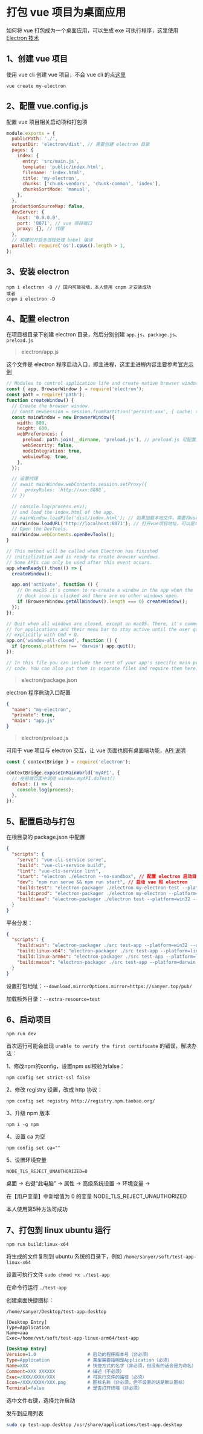 # 打包 vue 项目为桌面应用

如何将 vue 打包成为一个桌面应用，可以生成 exe 可执行程序，这里使用 [Electron 技术](https://www.electronjs.org/)

## 1、创建 vue 项目

使用 vue cli 创建 vue 项目，不会 vue cli 的点[这里](https://cli.vuejs.org/zh/)

```
vue create my-electron
```

## 2、配置 vue.config.js

配置 vue 项目相关启动项和打包项

```js
module.exports = {
  publicPath: './',
  outputDir: 'electron/dist', // 需要创建 electron 目录
  pages: {
    index: {
      entry: 'src/main.js',
      template: 'public/index.html',
      filename: 'index.html',
      title: 'my-electron',
      chunks: ['chunk-vendors', 'chunk-common', 'index'],
      chunksSortMode: 'manual',
    },
  },
  productionSourceMap: false,
  devServer: {
    host: '0.0.0.0',
    port: '8071', // vue 项目端口
    proxy: {}, // 代理
  },
  // 构建时开启多进程处理 babel 编译
  parallel: require('os').cpus().length > 1,
};
```

## 3、安装 electron

```
npm i electron -D // 国内可能被墙，本人使用 cnpm 才安装成功
或者
cnpm i electron -D
```

## 4、配置 electron

在项目根目录下创建 electron 目录，然后分别创建 `app.js`、`package.js`、`preload.js`

> electron/app.js

这个文件是 electron 程序启动入口，即主进程，这里主进程内容主要参考[官方示例](https://www.electronjs.org/zh/docs/latest/tutorial/examples)

```js
// Modules to control application life and create native browser window
const { app, BrowserWindow } = require('electron');
const path = require('path');
function createWindow() {
  // Create the browser window.
  // const newSession = session.fromPartition('persist:xxx', { cache: true }) 设置缓存，persist:表示程序重启后依然存在
  const mainWindow = new BrowserWindow({
    width: 800,
    height: 600,
    webPreferences: {
      preload: path.join(__dirname, 'preload.js'), // preload.js 可配置预加载脚本
      webSecurity: false,
      nodeIntegration: true,
      webviewTag: true,
    },
  });

  // 设置代理
  // await mainWindow.webContents.session.setProxy({
  //   proxyRules: `http://xxx:8888`,
  // })

  // console.log(process.env);
  // and load the index.html of the app.
  // mainWindow.loadFile('dist/index.html'); // 如果加载本地文件，需要将vue-router设置hash模式，history模式需要启动一个站点
  mainWindow.loadURL('http://localhost:8071'); // 打开vue项目地址，可以是本地file路径也可以是网络路径
  // Open the DevTools.
  mainWindow.webContents.openDevTools();
}

// This method will be called when Electron has finished
// initialization and is ready to create browser windows.
// Some APIs can only be used after this event occurs.
app.whenReady().then(() => {
  createWindow();

  app.on('activate', function () {
    // On macOS it's common to re-create a window in the app when the
    // dock icon is clicked and there are no other windows open.
    if (BrowserWindow.getAllWindows().length === 0) createWindow();
  });
});

// Quit when all windows are closed, except on macOS. There, it's common
// for applications and their menu bar to stay active until the user quits
// explicitly with Cmd + Q.
app.on('window-all-closed', function () {
  if (process.platform !== 'darwin') app.quit();
});

// In this file you can include the rest of your app's specific main process
// code. You can also put them in separate files and require them here.
```

> electron/package.json

electron 程序启动入口配置

```json
{
  "name": "my-electron",
  "private": true,
  "main": "app.js"
}
```

> electron/preload.js

可用于 vue 项目与 electron 交互，让 vue 页面也拥有桌面端功能，[API 说明](https://www.electronjs.org/zh/docs/latest/api/app)

```js
const { contextBridge } = require('electron');

contextBridge.exposeInMainWorld('myAPI', {
  // 在前端页面中调用 window.myAPI.doTest()
  doTest: () => {
    console.log(process);
  },
});
```

## 5、配置启动与打包

在根目录的 package.json 中配置

```json
{
  "scripts": {
    "serve": "vue-cli-service serve",
    "build": "vue-cli-service build",
    "lint": "vue-cli-service lint",
    "start": "electron ./electron --no-sandbox", // 配置 electron 启动目录
    "dev": "npm run serve && npm run start", // 启动 vue 和 electron
    "build:test": "electron-packager ./electron my-electron-test --platform=win32 --arch=x64 --icon=./public/favicon.ico --out=./dist_electron --asar --app-version=1.0.0 --overwrite --ignore=node_modules", // 配置测试包
    "build:prod": "electron-packager ./electron my-electron --platform=win32 --arch=x64 --icon=./public/favicon.ico --out=./dist_electron --asar --app-version=1.0.0 --overwrite --ignore=node_modules", // 配置正式包
    "build:aaa": "electron-packager ./electron test --platform=win32 --arch=x64 --icon=./favicon.ico --out=./dist_electron --asar --overwrite --ignore=node_modules --extra-resource=app.config --extra-resource=assets" // 配置额外目录和文件
  }
}
```

平台分发：

```json
{
  "scripts": {
    "build:win": "electron-packager ./src test-app --platform=win32 --arch=x64 --icon=./src/favicon.ico --out=./dist --asar --electron-version 25.3.1 --overwrite --ignore=node_modules",
    "build:linux-x64": "electron-packager ./src test-app --platform=linux --arch=x64 --icon=./src/favicon.ico --out=./dist --asar --electron-version 25.3.1 --overwrite --ignore=node_modules",
    "build:linux-arm64": "electron-packager ./src test-app --platform=linux --arch=arm64 --icon=./src/favicon.ico --out=./dist --asar --electron-version 25.3.1 --overwrite --ignore=node_modules",
    "build:macos": "electron-packager ./src test-app --platform=darwin --arch=x64 --icon=./src/favicon.ico --out=./dist --asar --electron-version 25.3.1 --overwrite --ignore=node_modules",
  }
}
```

设置打包地址：`--download.mirrorOptions.mirror=https://sanyer.top/pub/`

加载额外目录：`--extra-resource=test`

## 6、启动项目

```
npm run dev
```

首次运行可能会出现 `unable to verify the first certificate` 的错误，解决办法：

1、修改npm的config，设置npm  ssl校验为false：

```
npm config set strict-ssl false
```

2、修改 registry 设置，改成 http 协议：

```
npm config set registry http://registry.npm.taobao.org/
```

3、升级 npm 版本

```
npm i -g npm
```

4、设置 ca 为空

```
npm config set ca=""
```

5、设置环境变量

`NODE_TLS_REJECT_UNAUTHORIZED=0`

桌面 -> 右键“此电脑” -> 属性 -> 高级系统设置 -> 环境变量 ->

在【用户变量】中新增值为 0 的变量 NODE_TLS_REJECT_UNAUTHORIZED

本人使用第5种方法可成功

## 7、打包到 linux ubuntu 运行

`npm run build:linux-x64`

将生成的文件复制到 ubuntu 系统的目录下，例如 `/home/sanyer/soft/test-app-linux-x64`

设置可执行文件 `sudo chmod +x ./test-app`

在命令行运行 `./test-app`

创建桌面快捷图标：

`/home/sanyer/Desktop/test-app.desktop`

```
[Desktop Entry]
Type=Application
Name=aaa
Exec=/home/vvt/soft/test-app-linux-arm64/test-app
```

```ini
[Desktop Entry]
Version=1.0                   # 启动的程序版本号（非必须）
Type=Application              # 类型需要指明是Application（必须）
Name=XXX                      # 快捷方式的名字（非必须，但没有的话会是为命名）           
Comment=XXX XXXXXX            # 描述（不必须）
Exec=/XXX/XXXX/XXX            # 可执行文件的路径（必须）
Icon=/XXX/XXXX/XXX.png        # 图标名称（非必须，但不设置的话是默认图标）
Terminal=false                # 是否打开终端（非必须）
```

选中文件右键，选择允许启动

发布到应用列表

```sh
sudo cp test-app.desktop /usr/share/applications/test-app.desktop
```